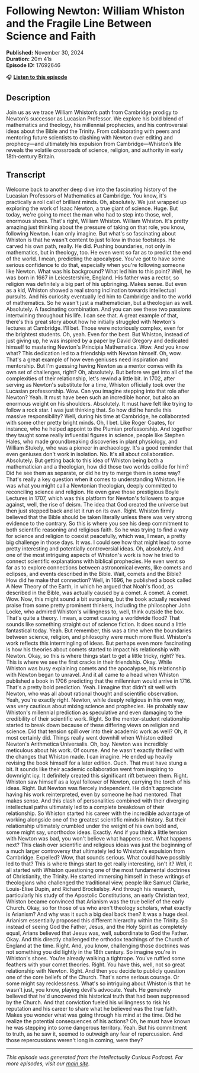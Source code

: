 # Following Newton: William Whiston and the Fragile Line Between Science and Faith

**Published:** November 30, 2024  
**Duration:** 20m 41s  
**Episode ID:** 17692646

🎧 **[Listen to this episode](https://intellectuallycurious.buzzsprout.com/2529712/episodes/17692646-following-newton-william-whiston-and-the-fragile-line-between-science-and-faith)**

## Description

Join us as we trace William Whiston’s path from Cambridge prodigy to Newton’s successor as Lucasian Professor. We explore his bold blend of mathematics and theology, his millennial prophecies, and his controversial ideas about the Bible and the Trinity. From collaborating with peers and mentoring future scientists to clashing with Newton over editing and prophecy—and ultimately his expulsion from Cambridge—Whiston’s life reveals the volatile crossroads of science, religion, and authority in early 18th‑century Britain.

## Transcript

Welcome back to another deep dive into the fascinating history of the Lucasian Professors of Mathematics at Cambridge. You know, it's practically a roll call of brilliant minds. Oh, absolutely. We just wrapped up exploring the work of Isaac Newton, a true giant of science. Huge. But today, we're going to meet the man who had to step into those, well, enormous shoes. That's right, William Whiston. William Whiston. It's pretty amazing just thinking about the pressure of taking on that role, you know, following Newton. I can only imagine. But what's so fascinating about Whiston is that he wasn't content to just follow in those footsteps. He carved his own path, really. He did. Pushing boundaries, not only in mathematics, but in theology, too. He even went so far as to predict the end of the world. I mean, predicting the apocalypse. You've got to have some serious confidence to do that, especially when you're following someone like Newton. What was his background? What led him to this point? Well, he was born in 1667 in Leicestershire, England. His father was a rector, so religion was definitely a big part of his upbringing. Makes sense. But even as a kid, Whiston showed a real strong inclination towards intellectual pursuits. And his curiosity eventually led him to Cambridge and to the world of mathematics. So he wasn't just a mathematician, but a theologian as well. Absolutely. A fascinating combination. And you can see these two passions intertwining throughout his life. I can see that. A great example of that, there's this great story about how he initially struggled with Newton's lectures at Cambridge. I'll bet. Those were notoriously complex, even for the brightest students. Oh, yeah. Even for the best. But Whiston, instead of just giving up, he was inspired by a paper by David Gregory and dedicated himself to mastering Newton's Principia Mathematica. Wow. And you know what? This dedication led to a friendship with Newton himself. Oh, wow. That's a great example of how even geniuses need inspiration and mentorship. But I'm guessing having Newton as a mentor comes with its own set of challenges, right? Oh, absolutely. But before we get into all of the complexities of their relationship, let's rewind a little bit. In 1702, after serving as Newton's substitute for a time, Whiston officially took over the Lucasian professorship. Wow. Can you imagine stepping into that role after Newton? Yeah. It must have been such an incredible honor, but also an enormous weight on his shoulders. Absolutely. It must have felt like trying to follow a rock star. I was just thinking that. So how did he handle this massive responsibility? Well, during his time at Cambridge, he collaborated with some other pretty bright minds. Oh, I bet. Like Roger Coates, for instance, who he helped appoint to the Plumian professorship. And together they taught some really influential figures in science, people like Stephen Hales, who made groundbreaking discoveries in plant physiology, and William Stukely, who was a pioneer in archaeology. It's a good reminder that even geniuses don't work in isolation. No. It's all about collaboration. Absolutely. But getting back to this idea of Whiston being both a mathematician and a theologian, how did those two worlds collide for him? Did he see them as separate, or did he try to merge them in some way? That's really a key question when it comes to understanding Whiston. He was what you might call a Newtonian theologian, deeply committed to reconciling science and religion. He even gave those prestigious Boyle Lectures in 1707, which was this platform for Newton's followers to argue against, well, the rise of deism. The idea that God created the universe but then just stepped back and let it run on its own. Right. Whiston firmly believed that the Bible should be taken literally unless there was very strong evidence to the contrary. So this is where you see his deep commitment to both scientific reasoning and religious faith. So he was trying to find a way for science and religion to coexist peacefully, which was, I mean, a pretty big challenge in those days. It was. I could see how that might lead to some pretty interesting and potentially controversial ideas. Oh, absolutely. And one of the most intriguing aspects of Whiston's work is how he tried to connect scientific explanations with biblical prophecies. He even went so far as to explore connections between astronomical events, like comets and eclipses, and events described in the Bible. Wait, comets and the Bible? How did he make that connection? Well, in 1696, he published a book called A New Theory of the Earth, in which he argued that Noah's flood, as described in the Bible, was actually caused by a comet. A comet. A comet. Wow. Now, this might sound a bit surprising, but the book actually received praise from some pretty prominent thinkers, including the philosopher John Locke, who admired Whiston's willingness to, well, think outside the box. That's quite a theory. I mean, a comet causing a worldwide flood? That sounds like something straight out of science fiction. It does sound a little fantastical today. Yeah. But remember, this was a time when the boundaries between science, religion, and philosophy were much more fluid. Whiston's work reflects this intermingling of ideas. But perhaps even more fascinating is how his theories about comets started to impact his relationship with Newton. Okay, so this is where things start to get a little tricky, right? Yes. This is where we see the first cracks in their friendship. Okay. While Whiston was busy explaining comets and the apocalypse, his relationship with Newton began to unravel. And it all came to a head when Whiston published a book in 1706 predicting that the millennium would arrive in 1716. That's a pretty bold prediction. Yeah. I imagine that didn't sit well with Newton, who was all about rational thought and scientific observation. Yeah, you're exactly right. Newton, while deeply religious in his own way, was very cautious about mixing science and prophecies. He probably saw Whiston's millennial prediction as speculative and even damaging to the credibility of their scientific work. Right. So the mentor-student relationship started to break down because of these differing views on religion and science. Did that tension spill over into their academic work as well? Oh, it most certainly did. Things really went downhill when Whiston edited Newton's Arithmetica Universalis. Oh, boy. Newton was incredibly meticulous about his work. Of course. And he wasn't exactly thrilled with the changes that Whiston made. I can imagine. He ended up heavily revising the book himself for a later edition. Ouch. That must have stung a bit. It sounds like their academic collaboration went from inspiring to downright icy. It definitely created this significant rift between them. Right. Whiston saw himself as a loyal follower of Newton, carrying the torch of his ideas. Right. But Newton was fiercely independent. He didn't appreciate having his work reinterpreted, even by someone he had mentored. That makes sense. And this clash of personalities combined with their diverging intellectual paths ultimately led to a complete breakdown of their relationship. So Whiston started his career with the incredible advantage of working alongside one of the greatest scientific minds in history. But their relationship ultimately crumbled under the weight of his own bold and, some might say, unorthodox ideas. Exactly. And if you think a little tension with Newton was bad, you won't believe what happens next. What happens next? This clash over scientific and religious ideas was just the beginning of a much larger controversy that ultimately led to Whiston's expulsion from Cambridge. Expelled? Wow, that sounds serious. What could have possibly led to that? This is where things start to get really interesting, isn't it? Well, it all started with Whiston questioning one of the most fundamental doctrines of Christianity, the Trinity. He started immersing himself in these writings of theologians who challenged the traditional view, people like Samuel Clarke, Louis-Élise Dupin, and Richard Brockelsby. And through his research, particularly his study of the Apostolic Constitutions, an early Christian text, Whiston became convinced that Arianism was the true belief of the early Church. Okay, so for those of us who aren't theology scholars, what exactly is Arianism? And why was it such a big deal back then? It was a huge deal. Arianism essentially proposed this different hierarchy within the Trinity. So instead of seeing God the Father, Jesus, and the Holy Spirit as completely equal, Arians believed that Jesus was, well, subordinate to God the Father. Okay. And this directly challenged the orthodox teachings of the Church of England at the time. Right. And, you know, challenging those doctrines was not something you did lightly in the 18th century. So imagine you're in Whiston's shoes. You're already walking a tightrope. You've ruffled some feathers with your comet theories. Right. You have this, well, not so great relationship with Newton. Right. And then you decide to publicly question one of the core beliefs of the Church. That's some serious courage. Or some might say recklessness. What's so intriguing about Whiston is that he wasn't just, you know, playing devil's advocate. Yeah. He genuinely believed that he'd uncovered this historical truth that had been suppressed by the Church. And that conviction fueled his willingness to risk his reputation and his career to share what he believed was the true faith. Makes you wonder what was going through his mind at the time. Did he realize the potential consequences of his actions? Oh, he must have known he was stepping into some dangerous territory. Yeah. But his commitment to truth, as he saw it, seemed to outweigh any fear of repercussion. And those repercussions weren't long in coming, were they?

---
*This episode was generated from the Intellectually Curious Podcast. For more episodes, visit our [main site](https://intellectuallycurious.buzzsprout.com).*
